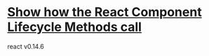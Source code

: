 # [Show how the React Component Lifecycle Methods call](http://pokka.github.io/react-component-lifecycle/)

react v0.14.6
